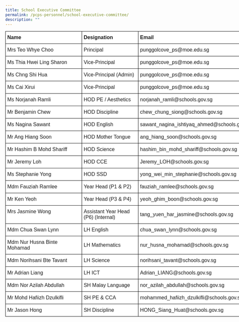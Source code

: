 ```yaml
---
title: School Executive Committee
permalink: /pcps-personnel/school-executive-committee/
description: ""
---
```

<style type="text/css">
.tg  {border-collapse:collapse;border-spacing:0;margin:0px auto;}
.tg td{border-color:black;border-style:solid;border-width:1px;font-family:Arial, sans-serif;font-size:14px;
  overflow:hidden;padding:10px 5px;word-break:normal;}
.tg th{border-color:black;border-style:solid;border-width:1px;font-family:Arial, sans-serif;font-size:14px;
  font-weight:normal;overflow:hidden;padding:10px 5px;word-break:normal;}
.tg .tg-8tt2{background-color:#FFF;border-color:#000000;font-size:16px;font-weight:bold;text-align:left;vertical-align:top}
.tg .tg-uarv{background-color:#FFF;border-color:#000000;font-size:16px;text-align:left;vertical-align:top}
.tg .tg-7qt1{background-color:#FFF;border-color:#000000;font-size:16px;text-align:left;vertical-align:middle}
</style>
<table class="tg" style="undefined;table-layout: fixed; width: 804px">
<colgroup>
<col style="width: 240px">
<col style="width: 177px">
<col style="width: 387px">
</colgroup>
<tbody>
  <tr>
    <td class="tg-8tt2">Name</td>
    <td class="tg-8tt2">Designation</td>
    <td class="tg-8tt2">Email</td>
  </tr>
  <tr>
    <td class="tg-uarv">Mrs Teo Whye Choo</td>
    <td class="tg-uarv">Principal</td>
    <td class="tg-uarv">punggolcove_ps@moe.edu.sg</td>
  </tr>
  <tr>
    <td class="tg-uarv">Ms Thia Hwei Ling <span style="background-color:initial">Sharon </span></td>
    <td class="tg-uarv">Vice-Principal</td>
    <td class="tg-uarv">punggolcove_ps@moe.edu.sg</td>
  </tr>
  <tr>
    <td class="tg-7qt1">Ms Chng Shi Hua</td>
    <td class="tg-7qt1">Vice-Principal (Admin)</td>
    <td class="tg-7qt1">punggolcove_ps@moe.edu.sg</td>
  </tr>
  <tr>
    <td class="tg-7qt1">Ms Cai Xirui <br></td>
    <td class="tg-7qt1">Vice-Principal </td>
    <td class="tg-7qt1">punggolcove_ps@moe.edu.sg</td>
  </tr>
  <tr>
    <td class="tg-uarv">Ms Norjanah Ramli</td>
    <td class="tg-uarv">HOD PE / Aesthetics</td>
    <td class="tg-uarv">norjanah_ramli@<span style="background-color:initial">schools.gov.sg</span></td>
  </tr>
  <tr>
    <td class="tg-7qt1">Mr Benjamin Chew</td>
    <td class="tg-7qt1">HOD Discipline</td>
    <td class="tg-7qt1">chew_chung_siong@<span style="background-color:initial">schools.gov.sg</span></td>
  </tr>
  <tr>
    <td class="tg-uarv">Ms Nagina Sawant</td>
    <td class="tg-uarv">HOD English</td>
    <td class="tg-uarv">sawant_nagina_ishtiyaq_ahmed@<span style="background-color:initial">schools.gov.sg</span></td>
  </tr>
  <tr>
    <td class="tg-7qt1">Mr Ang Hiang Soon </td>
    <td class="tg-7qt1">HOD Mother Tongue</td>
    <td class="tg-7qt1">ang_hiang_soon@schools.gov.sg<br></td>
  </tr>
  <tr>
    <td class="tg-7qt1">Mr Hashim B Mohd Shariff</td>
    <td class="tg-7qt1">HOD Science</td>
    <td class="tg-7qt1">hashim_bin_mohd_shariff@schools.gov.sg</td>
  </tr>
  <tr>
    <td class="tg-7qt1">Mr Jeremy Loh</td>
    <td class="tg-7qt1">HOD CCE</td>
    <td class="tg-7qt1">Jeremy_LOH@schools.gov.sg<br></td>
  </tr>
  <tr>
    <td class="tg-7qt1">Ms Stephanie Yong<br></td>
    <td class="tg-7qt1">HOD SSD</td>
    <td class="tg-7qt1">yong_wei_min_stephanie@schools.gov.sg<br></td>
  </tr>
  <tr>
    <td class="tg-7qt1">Mdm Fauziah Ramlee</td>
    <td class="tg-7qt1">Year Head (P1 &amp; P2)</td>
    <td class="tg-7qt1">fauziah_ramlee@schools.gov.sg<br></td>
  </tr>
  <tr>
    <td class="tg-7qt1">Mr Ken Yeoh<br></td>
    <td class="tg-uarv">Year Head (P3 &amp; P4)</td>
    <td class="tg-7qt1">yeoh_ghim_boon@schools.gov.sg<br></td>
  </tr>
  <tr>
    <td class="tg-uarv">Mrs Jasmine Wong</td>
    <td class="tg-7qt1">Assistant Year Head (P6) (Internal)</td>
    <td class="tg-7qt1">tang_yuen_har_jasmine@schools.gov.sg</td>
  </tr>
  <tr>
    <td class="tg-7qt1">Mdm Chua Swan Lynn</td>
    <td class="tg-7qt1">LH English</td>
    <td class="tg-7qt1">chua_swan_lynn@schools.gov.sg </td>
  </tr>
  <tr>
    <td class="tg-7qt1">Mdm Nur Husna Binte Mohamad<br></td>
    <td class="tg-7qt1">LH Mathematics<br></td>
    <td class="tg-7qt1">nur_husna_mohamad@schools.gov.sg<br></td>
  </tr>
  <tr>
    <td class="tg-7qt1">Mdm Norihsani Bte Tavant</td>
    <td class="tg-7qt1">LH Science <br></td>
    <td class="tg-7qt1">norihsani_tavant@schools.gov.sg<br></td>
  </tr>
  <tr>
    <td class="tg-7qt1">Mr Adrian Liang</td>
    <td class="tg-7qt1">LH ICT</td>
    <td class="tg-7qt1">Adrian_LIANG@schools.gov.sg</td>
  </tr>
  <tr>
    <td class="tg-7qt1">Mdm Nor Azilah Abdullah<br></td>
    <td class="tg-7qt1">SH Malay Language</td>
    <td class="tg-7qt1">nor_azilah_abdullah@schools.gov.sg</td>
  </tr>
  <tr>
    <td class="tg-7qt1">Mr Mohd Hafiizh Dzulkifli	<br></td>
    <td class="tg-7qt1">SH PE &amp; CCA</td>
    <td class="tg-7qt1">mohammed_hafiizh_dzulkifli@schools.gov.sg</td>
  </tr>
  <tr>
    <td class="tg-7qt1">Mr Jason Hong</td>
    <td class="tg-7qt1">SH Discipline</td>
    <td class="tg-7qt1">HONG_Siang_Huat@schools.gov.sg</td>
  </tr>
</tbody>
</table>
